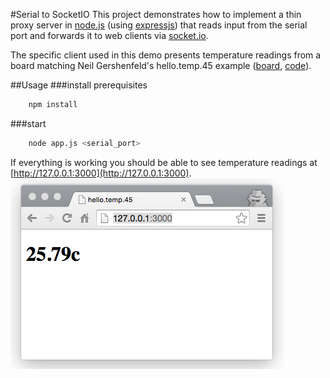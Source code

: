 #Serial to SocketIO
This project demonstrates how to implement a thin proxy server in [node.js](http://nodejs.org/) (using [expressjs](http://expressjs.com/)) that reads input from the serial port and forwards it to web clients via [socket.io](http://socket.io).


The specific client used in this demo presents temperature readings from a board matching Neil Gershenfeld's hello.temp.45 example ([board](http://academy.cba.mit.edu/classes/input_devices/temp/hello.temp.45.png), [code](http://academy.cba.mit.edu/classes/input_devices/temp/hello.temp.45.c)).

##Usage
###install prerequisites
```bash
    npm install
```

###start
```bash
    node app.js <serial_port>
```

If everything is working you should be able to see temperature readings at [http://127.0.0.1:3000](http://127.0.0.1:3000).
![Screenshot](screenshot.png)


